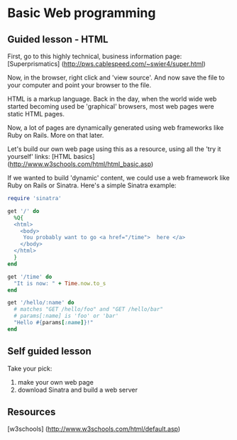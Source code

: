 # Basic Web programming

## Guided lesson - HTML

First, go to this highly technical, business information page:
[Superprismatics] (http://pws.cablespeed.com/~swier4/super.html)

Now, in the browser, right click and 'view source'. And now save the file to your 
computer and point your browser to the file. 

HTML is a markup language.  Back in the day, when the world wide web started becoming 
used be 'graphical' browsers, most web pages were static HTML pages. 

Now, a lot of pages are dynamically generated using web frameworks like Ruby on Rails. 
More on that later. 

Let's build our own web page using this as a resource, using all the 'try it yourself' links:
[HTML basics] (http://www.w3schools.com/html/html_basic.asp)

If we wanted to build 'dynamic' content, we could use a web framework like Ruby on Rails
or Sinatra.  Here's a simple Sinatra example:

```ruby
require 'sinatra'

get '/' do 
  %Q{
  <html>
    <body>
     You probably want to go <a href="/time">  here </a>
    </body>
  </html>
  }
end

get '/time' do
  "It is now: " + Time.now.to_s
end

get '/hello/:name' do
  # matches "GET /hello/foo" and "GET /hello/bar"
  # params[:name] is 'foo' or 'bar'
  "Hello #{params[:name]}!"
end

```

## Self guided lesson

Take your pick:
1. make your own web page
1. download Sinatra and build a web server

## Resources
[w3schools] (http://www.w3schools.com/html/default.asp)